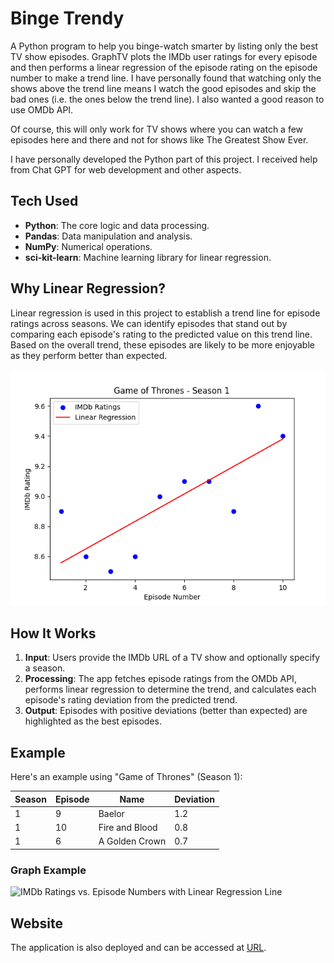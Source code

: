 # Binge Trendy

A Python program to help you binge-watch smarter by listing only the best TV show episodes.
GraphTV plots the IMDb user ratings for every episode and then performs a linear regression of the episode rating on the episode number to make a trend line. I have personally found that watching only the shows above the trend line means I watch the good episodes and skip the bad ones (i.e. the ones below the trend line). I also wanted a good reason to use OMDb API.

Of course, this will only work for TV shows where you can watch a few episodes here and there and not for shows like The Greatest Show Ever.

I have personally developed the Python part of this project. I received help from Chat GPT for web development and other aspects.

## Tech Used

- **Python**: The core logic and data processing.
- **Pandas**: Data manipulation and analysis.
- **NumPy**: Numerical operations.
- **sci-kit-learn**: Machine learning library for linear regression.

## Why Linear Regression?

Linear regression is used in this project to establish a trend line for episode ratings across seasons. We can identify episodes that stand out by comparing each episode's rating to the predicted value on this trend line. Based on the overall trend, these episodes are likely to be more enjoyable as they perform better than expected.

![ALt text](/images/Figure_1.png)

## How It Works

1. **Input**: Users provide the IMDb URL of a TV show and optionally specify a season.
2. **Processing**: The app fetches episode ratings from the OMDb API, performs linear regression to determine the trend, and calculates each episode's rating deviation from the predicted trend.
3. **Output**: Episodes with positive deviations (better than expected) are highlighted as the best episodes.

## Example

Here's an example using "Game of Thrones" (Season 1):

| Season | Episode | Name              | Deviation |
|--------|---------|-------------------|-----------|
| 1      | 9       | Baelor            | 1.2       |
| 1      | 10      | Fire and Blood    | 0.8       |
| 1      | 6       | A Golden Crown    | 0.7       |

### Graph Example

![IMDb Ratings vs. Episode Numbers with Linear Regression Line](static/example_graph.png)

## Website

The application is also deployed and can be accessed at [URL](http://bingetrendy.com).
